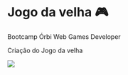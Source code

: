 # Jogo da velha :video_game:
Bootcamp Órbi Web Games Developer 

Criação do Jogo da velha 

![](C:\Meus-Projetos\Jogo-da-velha\jogo-da-velha.PNG)




